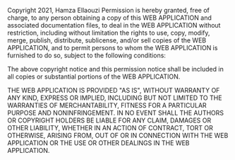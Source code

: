 Copyright 2021, Hamza Ellaouzi Permission is hereby granted, free of charge, to any person obtaining a copy of this WEB APPLICATION and associated documentation files, to deal in the WEB APPLICATION without restriction, including without limitation the rights to use, copy, modify, merge, publish, distribute, sublicense, and/or sell copies of the WEB APPLICATION, and to permit persons to whom the WEB APPLICATION is furnished to do so, subject to the following conditions:

The above copyright notice and this permission notice shall be included in all copies or substantial portions of the WEB APPLICATION.

THE WEB APPLICATION IS PROVIDED "AS IS", WITHOUT WARRANTY OF ANY KIND, EXPRESS OR IMPLIED, INCLUDING BUT NOT LIMITED TO THE WARRANTIES OF MERCHANTABILITY, FITNESS FOR A PARTICULAR PURPOSE AND NONINFRINGEMENT. IN NO EVENT SHALL THE AUTHORS OR COPYRIGHT HOLDERS BE LIABLE FOR ANY CLAIM, DAMAGES OR OTHER LIABILITY, WHETHER IN AN ACTION OF CONTRACT, TORT OR OTHERWISE, ARISING FROM, OUT OF OR IN CONNECTION WITH THE WEB APPLICATION OR THE USE OR OTHER DEALINGS IN THE WEB APPLICATION.
